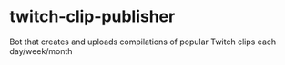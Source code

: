# twitch-clip-publisher
Bot that creates and uploads compilations of popular Twitch clips each day/week/month
